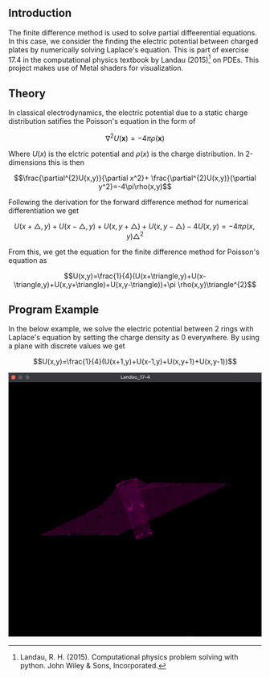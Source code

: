 ## Introduction
The finite difference method is used to solve partial diffeerential equations. In this case, we consider the finding the electric potential between charged plates by numerically solving Laplace's equation. This is part of exercise 17.4 in the computational physics textbook by Landau (2015)[^1] on PDEs. This project makes use of Metal shaders for visualization.

## Theory
In classical electrodynamics, the electric potential due to a static charge distribution satifies the Poisson's equation in the form of <br/>

$$\nabla^{2}U(\mathbf{x})=-4\pi\rho(\mathbf{x})$$

Where $U(x)$ is the elctric potential and $\rho(x)$ is the charge distribution. In 2-dimensions this is then <br/>

$$\frac{\partial^{2}U(x,y)}{\partial x^2}+ \frac{\partial^{2}U(x,y)}{\partial y^2}=-4\pi\rho(x,y)$$

Following the derivation for the forward difference method for numerical differentiation we get<br/>

$$U(x+\triangle,y)+U(x-\triangle,y)+U(x,y+\triangle)+U(x,y-\triangle)-4U(x,y)=-4\pi\rho(x,y)\triangle^{2}$$

From this, we get the equation for the finite difference method for Poisson's equation as<br/>

$$U(x,y)=\frac{1}{4}(U(x+\triangle,y)+U(x-\triangle,y)+U(x,y+\triangle)+U(x,y-\triangle))+\pi \rho(x,y)\triangle^{2}$$


## Program Example
In the below example, we solve the electric potential between 2 rings with Laplace's equation by setting the charge density as 0 everywhere. By using a plane with discrete values we get <br/>

$$U(x,y)=\frac{1}{4}(U(x+1,y)+U(x-1,y)+U(x,y+1)+U(x,y-1))$$

![img](media/Charged%20ring.png)


[^1]: Landau, R. H. (2015). Computational physics problem solving with python. John Wiley & Sons, Incorporated. 
